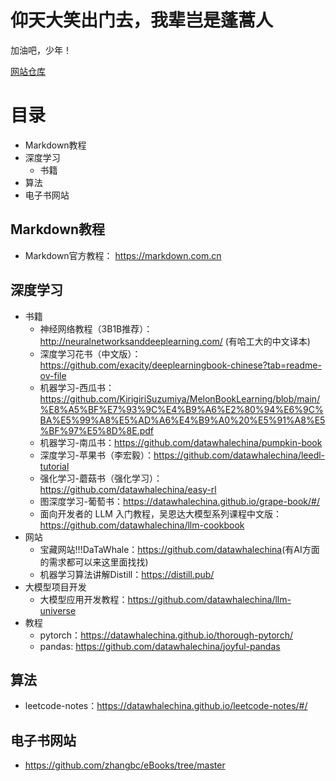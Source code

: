 # 仰天大笑出门去，我辈岂是蓬蒿人

加油吧，少年！

[网站仓库](https://github.com/wonderNefelibata/wonderNefelibata.github.io)

# 目录
- Markdown教程
- 深度学习
   - 书籍
- 算法
- 电子书网站

## Markdown教程

- Markdown官方教程： <https://markdown.com.cn>

## 深度学习  
- 书籍
   - 神经网络教程（3B1B推荐）：<http://neuralnetworksanddeeplearning.com/>     (有哈工大的中文译本)
   - 深度学习花书（中文版）：<https://github.com/exacity/deeplearningbook-chinese?tab=readme-ov-file>
   - 机器学习-西瓜书：<https://github.com/KirigiriSuzumiya/MelonBookLearning/blob/main/%E8%A5%BF%E7%93%9C%E4%B9%A6%E2%80%94%E6%9C%BA%E5%99%A8%E5%AD%A6%E4%B9%A0%20%E5%91%A8%E5%BF%97%E5%8D%8E.pdf>
   - 机器学习-南瓜书：<https://github.com/datawhalechina/pumpkin-book>
   - 深度学习-苹果书（李宏毅）：<https://github.com/datawhalechina/leedl-tutorial>
   - 强化学习-蘑菇书（强化学习）：<https://github.com/datawhalechina/easy-rl>
   - 图深度学习-葡萄书：<https://datawhalechina.github.io/grape-book/#/>
   - 面向开发者的 LLM 入门教程，吴恩达大模型系列课程中文版：<https://github.com/datawhalechina/llm-cookbook>
- 网站
   - 宝藏网站!!!DaTaWhale：<https://github.com/datawhalechina>(有AI方面的需求都可以来这里面找找)
   - 机器学习算法讲解Distill：<https://distill.pub/>
- 大模型项目开发
   - 大模型应用开发教程：<https://github.com/datawhalechina/llm-universe>
- 教程
   - pytorch：<https://datawhalechina.github.io/thorough-pytorch/>
   - pandas: <https://github.com/datawhalechina/joyful-pandas>
 
## 算法
- leetcode-notes：<https://datawhalechina.github.io/leetcode-notes/#/>
 
## 电子书网站

- <https://github.com/zhangbc/eBooks/tree/master> 



